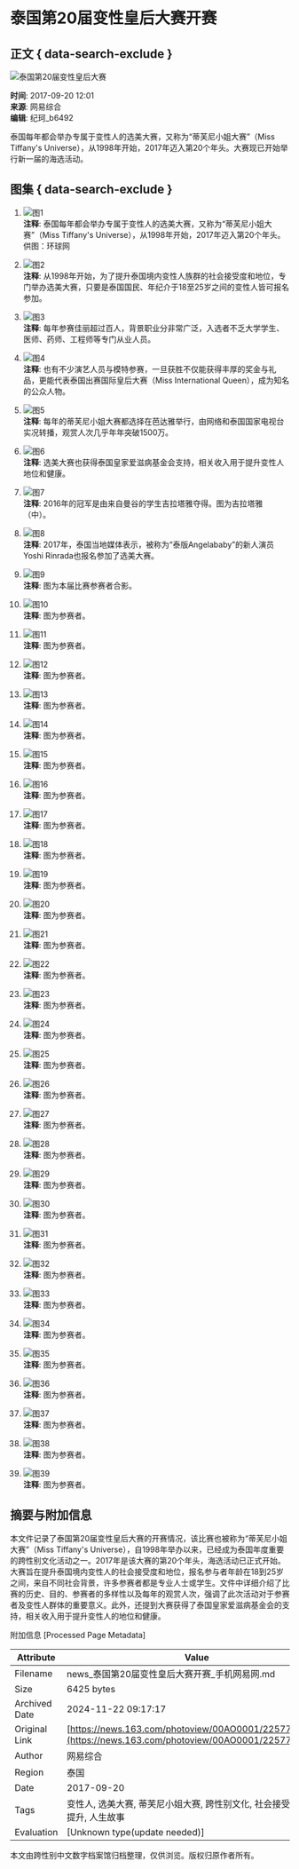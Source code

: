 # 泰国第20届变性皇后大赛开赛

## 正文 { data-search-exclude }


![泰国第20届变性皇后大赛](http://img4.cache.netease.com/photo/0001/2017-05-28/CLH22P4F00AO0001.jpg)

**时间**: 2017-09-20 12:01  
**来源**: 网易综合  
**编辑**: 纪珂_b6492  

泰国每年都会举办专属于变性人的选美大赛，又称为“蒂芙尼小姐大赛”（Miss Tiffany's Universe），从1998年开始，2017年迈入第20个年头。大赛现已开始举行新一届的海选活动。

## 图集 { data-search-exclude }

1. ![图1](http://img4.cache.netease.com/photo/0001/2017-05-28/CLH22P4F00AO0001.jpg)  
   **注释**: 泰国每年都会举办专属于变性人的选美大赛，又称为“蒂芙尼小姐大赛”（Miss Tiffany's Universe），从1998年开始，2017年迈入第20个年头。供图：环球网
   
2. ![图2](http://img4.cache.netease.com/photo/0001/2017-05-28/CLH22P4G00AO0001.jpg)  
   **注释**: 从1998年开始，为了提升泰国境内变性人族群的社会接受度和地位，专门举办选美大赛，只要是泰国国民、年纪介于18至25岁之间的变性人皆可报名参加。

3. ![图3](http://img3.cache.netease.com/photo/0001/2017-05-28/CLH22P4H00AO0001.jpg)  
   **注释**: 每年参赛佳丽超过百人，背景职业分非常广泛，入选者不乏大学学生、医师、药师、工程师等专门从业人员。

4. ![图4](http://img4.cache.netease.com/photo/0001/2017-05-28/CLH22P4I00AO0001.jpg)  
   **注释**: 也有不少演艺人员与模特参赛，一旦获胜不仅能获得丰厚的奖金与礼品，更能代表泰国出赛国际皇后大赛（Miss International Queen），成为知名的公众人物。

5. ![图5](http://img4.cache.netease.com/photo/0001/2017-05-28/CLH22P4J00AO0001.jpg)  
   **注释**: 每年的蒂芙尼小姐大赛都选择在芭达雅举行，由网络和泰国国家电视台实况转播，观赏人次几乎年年突破1500万。

6. ![图6](http://img3.cache.netease.com/photo/0001/2017-05-28/CLH22P4K00AO0001.jpg)  
   **注释**: 选美大赛也获得泰国皇家爱滋病基金会支持，相关收入用于提升变性人地位和健康。

7. ![图7](http://img3.cache.netease.com/photo/0001/2017-05-28/CLH22P4L00AO0001.jpg)  
   **注释**: 2016年的冠军是由来自曼谷的学生吉拉塔雅夺得。图为吉拉塔雅（中）。

8. ![图8](http://img4.cache.netease.com/photo/0001/2017-05-28/CLH22P4M00AO0001.jpg)  
   **注释**: 2017年，泰国当地媒体表示，被称为“泰版Angelababy”的新人演员Yoshi Rinrada也报名参加了选美大赛。

9. ![图9](http://img3.cache.netease.com/photo/0001/2017-05-28/CLH22P4N00AO0001.jpg)  
   **注释**: 图为本届比赛参赛者合影。

10. ![图10](http://img3.cache.netease.com/photo/0001/2017-05-28/CLH22P4O00AO0001.jpg)  
    **注释**: 图为参赛者。

11. ![图11](http://img3.cache.netease.com/photo/0001/2017-05-28/CLH22P4P00AO0001.jpg)  
    **注释**: 图为参赛者。

12. ![图12](http://img4.cache.netease.com/photo/0001/2017-05-28/CLH22P4Q00AO0001.jpg)  
    **注释**: 图为参赛者。

13. ![图13](http://img3.cache.netease.com/photo/0001/2017-05-28/CLH22P4R00AO0001.jpg)  
    **注释**: 图为参赛者。

14. ![图14](http://img4.cache.netease.com/photo/0001/2017-05-28/CLH22P4S00AO0001.jpg)  
    **注释**: 图为参赛者。

15. ![图15](http://img4.cache.netease.com/photo/0001/2017-05-28/CLH22P4T00AO0001.jpg)  
    **注释**: 图为参赛者。

16. ![图16](http://img3.cache.netease.com/photo/0001/2017-05-28/CLH22P4U00AO0001.jpg)  
    **注释**: 图为参赛者。

17. ![图17](http://img3.cache.netease.com/photo/0001/2017-05-28/CLH22P4V00AO0001.jpg)  
    **注释**: 图为参赛者。

18. ![图18](http://img4.cache.netease.com/photo/0001/2017-05-28/CLH22P5000AO0001.jpg)  
    **注释**: 图为参赛者。

19. ![图19](http://img3.cache.netease.com/photo/0001/2017-05-28/CLH22P5100AO0001.jpg)  
    **注释**: 图为参赛者。

20. ![图20](http://img3.cache.netease.com/photo/0001/2017-05-28/CLH22P5200AO0001.jpg)  
    **注释**: 图为参赛者。

21. ![图21](http://img3.cache.netease.com/photo/0001/2017-05-28/CLH22P5300AO0001.jpg)  
    **注释**: 图为参赛者。

22. ![图22](http://img3.cache.netease.com/photo/0001/2017-05-28/CLH22P5400AO0001.jpg)  
    **注释**: 图为参赛者。

23. ![图23](http://img3.cache.netease.com/photo/0001/2017-05-28/CLH22P5500AO0001.jpg)  
    **注释**: 图为参赛者。

24. ![图24](http://img3.cache.netease.com/photo/0001/2017-05-28/CLH22P5600AO0001.jpg)  
    **注释**: 图为参赛者。

25. ![图25](http://img4.cache.netease.com/photo/0001/2017-05-28/CLH22P5700AO0001.jpg)  
    **注释**: 图为参赛者。

26. ![图26](http://img3.cache.netease.com/photo/0001/2017-05-28/CLH22P5800AO0001.jpg)  
    **注释**: 图为参赛者。

27. ![图27](http://img3.cache.netease.com/photo/0001/2017-05-28/CLH22P5900AO0001.jpg)  
    **注释**: 图为参赛者。

28. ![图28](http://img3.cache.netease.com/photo/0001/2017-05-28/CLH22P5A00AO0001.jpg)  
    **注释**: 图为参赛者。

29. ![图29](http://img4.cache.netease.com/photo/0001/2017-05-28/CLH22P5B00AO0001.jpg)  
    **注释**: 图为参赛者。

30. ![图30](http://img4.cache.netease.com/photo/0001/2017-05-28/CLH22P5C00AO0001.jpg)  
    **注释**: 图为参赛者。

31. ![图31](http://img4.cache.netease.com/photo/0001/2017-05-28/CLH22P5D00AO0001.jpg)  
    **注释**: 图为参赛者。

32. ![图32](http://img4.cache.netease.com/photo/0001/2017-05-28/CLH22P5E00AO0001.jpg)  
    **注释**: 图为参赛者。

33. ![图33](http://img3.cache.netease.com/photo/0001/2017-05-28/CLH22P5F00AO0001.jpg)  
    **注释**: 图为参赛者。

34. ![图34](http://img4.cache.netease.com/photo/0001/2017-05-28/CLH22P5G00AO0001.jpg)  
    **注释**: 图为参赛者。

35. ![图35](http://img3.cache.netease.com/photo/0001/2017-05-28/CLH22P5H00AO0001.jpg)  
    **注释**: 图为参赛者。

36. ![图36](http://img3.cache.netease.com/photo/0001/2017-05-28/CLH22P5I00AO0001.jpg)  
    **注释**: 图为参赛者。

37. ![图37](http://img4.cache.netease.com/photo/0001/2017-05-28/CLH22P5J00AO0001.jpg)  
    **注释**: 图为参赛者。

38. ![图38](http://img4.cache.netease.com/photo/0001/2017-05-28/CLH22P5K00AO0001.jpg)  
    **注释**: 图为参赛者。

39. ![图39](http://img3.cache.netease.com/photo/0001/2017-05-28/CLH22P5L00AO0001.jpg)  
    **注释**: 图为参赛者。

## 摘要与附加信息

<!-- tcd_abstract -->
本文件记录了泰国第20届变性皇后大赛的开赛情况，该比赛也被称为“蒂芙尼小姐大赛”（Miss Tiffany's Universe），自1998年举办以来，已经成为泰国年度重要的跨性别文化活动之一。2017年是该大赛的第20个年头，海选活动已正式开始。大赛旨在提升泰国境内变性人的社会接受度和地位，报名参与者年龄在18到25岁之间，来自不同社会背景，许多参赛者都是专业人士或学生。文件中详细介绍了比赛的历史、目的、参赛者的多样性以及每年的观赏人次，强调了此次活动对于参赛者及变性人群体的重要意义。此外，还提到大赛获得了泰国皇家爱滋病基金会的支持，相关收入用于提升变性人的地位和健康。
<!-- tcd_abstract_end -->

附加信息 [Processed Page Metadata]

| Attribute       | Value                                  |
|-----------------|----------------------------------------|
| Filename        | news_泰国第20届变性皇后大赛开赛_手机网易网.md                             |
| Size            | 6425 bytes                           |
| Archived Date   | 2024-11-22 09:17:17                             |
| Original Link   | [https://news.163.com/photoview/00AO0001/2257774.html](https://news.163.com/photoview/00AO0001/2257774.html)                       |
| Author          | 网易综合                               |
| Region          | 泰国                               |
| Date            | 2017-09-20                                 |
| Tags            | 变性人, 选美大赛, 蒂芙尼小姐大赛, 跨性别文化, 社会接受度, 健康提升, 人生故事                                 |
| Evaluation            | [Unknown type(update needed)]                                 |
<!-- tcd_table_end -->

本文由跨性别中文数字档案馆归档整理，仅供浏览。版权归原作者所有。
